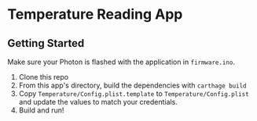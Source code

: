 # Temperature Reading App

## Getting Started

Make sure your Photon is flashed with the application in `firmware.ino`.

1. Clone this repo
1. From this app's directory, build the dependencies with `carthage build`
1. Copy `Temperature/Config.plist.template` to `Temperature/Config.plist` and update the values
to match your credentials.
1. Build and run!
